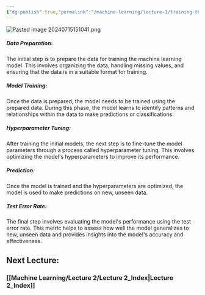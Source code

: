 ```yaml
---
{"dg-publish":true,"permalink":"/machine-learning/lecture-1/training-the-model/","dgPassFrontmatter":true}
---
```


![Pasted image 20240715151041.png](/img/user/Machine%20Learning/Assests/Pasted%20image%2020240715151041.png)
##### **Data Preparation**:

 The initial step is to prepare the data for training the machine learning model. This involves organizing the data, handling missing values, and ensuring that the data is in a suitable format for training.
    
##### **Model Training**:

Once the data is prepared, the model needs to be trained using the prepared data. During this phase, the model learns to identify patterns and relationships within the data to make predictions or classifications.
    
##### **Hyperparameter Tuning**:

After training the initial models, the next step is to fine-tune the model parameters through a process called hyperparameter tuning. This involves optimizing the model's hyperparameters to improve its performance.
    
##### **Prediction**:

Once the model is trained and the hyperparameters are optimized, the model is used to make predictions on new, unseen data.
    
##### **Test Error Rate**:

The final step involves evaluating the model's performance using the test error rate. This metric helps to assess how well the model generalizes to new, unseen data and provides insights into the model's accuracy and effectiveness.

## Next Lecture:
### [[Machine Learning/Lecture 2/Lecture 2_Index\|Lecture 2_Index]]